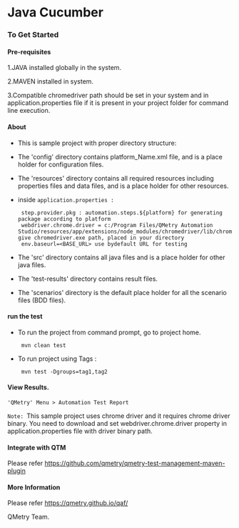 # Java Cucumber

### To Get Started

#### Pre-requisites
1.JAVA installed globally in the system.

2.MAVEN installed in system.

3.Compatible chromedriver path should be set in your system and in application.properties file if it is present in your project folder for command line execution.

#### About
* This is sample project with proper directory structure:
* The 'config' directory contains platform_Name.xml file, and is a place holder for configuration files.
* The 'resources' directory contains all required resources including properties files and data files, and is a place holder for other resources.
* inside `application.properties : `

	   step.provider.pkg : automation.steps.${platform} for generating package according to platform
	   webdriver.chrome.driver = c:/Program Files/QMetry Automation Studio/resources/app/extensions/node_modules/chromedriver/lib/chromedriver/chromedriver.exe give chromedriver.exe path, placed in your directory
	   env.baseurl=<BASE_URL> use bydefault URL for testing

* The 'src' directory contains all java files and is a place holder for other java files.
* The 'test-results' directory contains result files.
* The 'scenarios' directory is the default place holder for all the scenario files (BDD files).

#### run the test
* To run the project from command prompt, go to project home.
	```
	 mvn clean test
	 ```
* To run project using Tags :
	```
	 mvn test -Dgroups=tag1,tag2
	 ```

#### View Results.
	'QMetry' Menu > Automation Test Report

```Note: ```This sample project uses chrome driver and it requires chrome driver binary.
You need to download and set webdriver.chrome.driver property in application.properties file with driver binary path.

#### Integrate with QTM
Please refer https://github.com/qmetry/qmetry-test-management-maven-plugin

#### More Information
Please refer https://qmetry.github.io/qaf/

QMetry Team.
